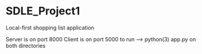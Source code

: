 # SDLE_Project1
Local-first shopping list application

Server is on port 8000
Client is on port 5000
to run --> python(3) app.py on both directories